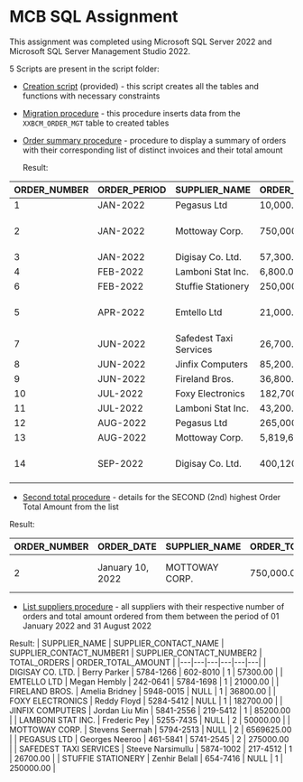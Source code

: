 # MCB SQL Assignment

This assignment was completed using Microsoft SQL Server 2022 and Microsoft SQL Server Management Studio 2022.

5 Scripts are present in the script folder:
- [Creation script](Scripts/1.%20Creation%20script.sql) (provided) - this script creates all the tables and functions with necessary constraints

  
- [Migration procedure](Scripts/2.%20migration%20procedure.sql) - this procedure inserts data from the `XXBCM_ORDER_MGT` table to created tables


- [Order summary procedure](Scripts/3.%20order%20summary%20procedure.sql) - procedure to display a summary of orders with their corresponding list of distinct invoices and their total amount

  Result:

| ORDER_NUMBER | ORDER_PERIOD | SUPPLIER_NAME          | ORDER_TOTAL_AMOUNT | ORDER_STATUS | INVOICE_REFERENCE | INVOICE_TOTAL_AMOUNT | ACTION       |
|--------------|--------------|------------------------|--------------------|--------------|-------------------|----------------------|--------------|
| 1            | JAN-2022     | Pegasus Ltd            | 10,000.00          | Closed       | INV_PO001         | 10,000.00            | OK           |
| 2            | JAN-2022     | Mottoway Corp.         | 750,000.00         | Open         | INV_PO002         | 649,000.00           | To follow up |
| 3            | JAN-2022     | Digisay Co. Ltd.       | 57,300.00          | Closed       | INV_PO003         | 57,300.00            | OK           |
| 4            | FEB-2022     | Lamboni Stat Inc.      | 6,800.00           | Closed       | INV_PO004         | 6,200.00             | OK           |
| 6            | FEB-2022     | Stuffie Stationery     | 250,000.00         | Open         | INV_PO006         | 235,000.00           | OK           |
| 5            | APR-2022     | Emtello Ltd            | 21,000.00          | Closed       | INV_PO005         | 21,000.00            | To follow up |
| 7            | JUN-2022     | Safedest Taxi Services | 26,700.00          | Closed       | INV_PO007         | 17,200.00            | OK           |
| 8            | JUN-2022     | Jinfix Computers       | 85,200.00          | Open         | INV_PO008         | 85,200.00            | OK           |
| 9            | JUN-2022     | Fireland Bros.         | 36,800.00          | Open         | INV_PO009         | 22,500.00            | OK           |
| 10           | JUL-2022     | Foxy Electronics       | 182,700.00         | Closed       | INV_PO010         | 182,700.00           | OK           |
| 11           | JUL-2022     | Lamboni Stat Inc.      | 43,200.00          | Closed       | INV_PO011         | 43,200.00            | OK           |
| 12           | AUG-2022     | Pegasus Ltd            | 265,000.00         | Open         | INV_PO012         | 241,220.00           | OK           |
| 13           | AUG-2022     | Mottoway Corp.         | 5,819,625.00       | Closed       | INV_PO013         | 5,819,625.00         | OK           |
| 14           | SEP-2022     | Digisay Co. Ltd.       | 400,120.00         | Open         | INV_PO014         | 295,520.00           | To follow up |

- [Second total procedure](Scripts/4.%20second%20total%20procedure.sql) - details for the SECOND (2nd) highest Order Total Amount from the list

Result:

| ORDER_NUMBER | ORDER_DATE | SUPPLIER_NAME | ORDER_TOTAL_AMOUNT | ORDER_STATUS | INVOICE_REFERENCES |
|---|---|---|---|---|---|
| 2 | January 10, 2022 | MOTTOWAY CORP. | 750,000.00 | Open | INV_PO002.1 \| INV_PO002.2 \| INV_PO002.3 |

- [List suppliers procedure](Scripts/5.%20list%20suppliers%20procedure.sql) - all suppliers with their respective number of orders and total amount ordered from them between the period of 01 January 2022 and 31 August 2022

Result:
| SUPPLIER_NAME | SUPPLIER_CONTACT_NAME | SUPPLIER_CONTACT_NUMBER1 | SUPPLIER_CONTACT_NUMBER2 | TOTAL_ORDERS | ORDER_TOTAL_AMOUNT |
|---|---|---|---|---|---|
| DIGISAY CO. LTD. | Berry Parker | 5784-1266 | 602-8010 | 1 | 57300.00 |
| EMTELLO LTD | Megan Hembly | 242-0641 | 5784-1698 | 1 | 21000.00 |
| FIRELAND BROS. | Amelia Bridney | 5948-0015 | NULL | 1 | 36800.00 |
| FOXY ELECTRONICS | Reddy Floyd | 5284-5412 | NULL | 1 | 182700.00 |
| JINFIX COMPUTERS | Jordan Liu Min | 5841-2556 | 219-5412 | 1 | 85200.00 |
| LAMBONI STAT INC. | Frederic Pey | 5255-7435 | NULL | 2 | 50000.00 |
| MOTTOWAY CORP. | Stevens Seernah | 5794-2513 | NULL | 2 | 6569625.00 |
| PEGASUS LTD | Georges Neeroo | 461-5841 | 5741-2545 | 2 | 275000.00 |
| SAFEDEST TAXI SERVICES | Steeve Narsimullu | 5874-1002 | 217-4512 | 1 | 26700.00 |
| STUFFIE STATIONERY | Zenhir Belall | 654-7416 | NULL | 1 | 250000.00 |

